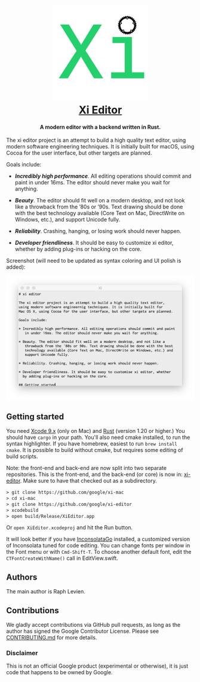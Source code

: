 <h1 align="center">
  <a href="https://github.com/google/xi-editor"><img src="icons/xi-editor.png" alt="Xi Editor" width="256" height="256"/></a><br>
  <a href="https://github.com/google/xi-editor">Xi Editor</a>
</h1>

<h4 align="center">A modern editor with a backend written in Rust.</h4>

The xi editor project is an attempt to build a high quality text editor,
using modern software engineering techniques. It is initially built for
macOS, using Cocoa for the user interface, but other targets are planned.

Goals include:

* ***Incredibly high performance***. All editing operations should commit and paint
  in under 16ms. The editor should never make you wait for anything.

* ***Beauty***. The editor should fit well on a modern desktop, and not look like a
  throwback from the ’80s or ’90s. Text drawing should be done with the best
  technology available (Core Text on Mac, DirectWrite on Windows, etc.), and
  support Unicode fully.

* ***Reliability***. Crashing, hanging, or losing work should never happen.

* ***Developer friendliness***. It should be easy to customize xi editor, whether
  by adding plug-ins or hacking on the core.

Screenshot (will need to be updated as syntax coloring and UI polish is added):

![xi screenshot](/doc/img/xi-mac-screenshot.png?raw=true)

## Getting started
You need [Xcode 9.x](https://developer.apple.com/xcode/) (only on Mac) and [Rust](https://www.rust-lang.org/) (version 1.20  or higher.)
You should have `cargo` in your path. You'll also need
cmake installed, to run the syntax highlighter. If you have homebrew,
easiest to run `brew install cmake`. It is possible to build without cmake,
but requires some editing of build scripts.

Note: the front-end and back-end are now split into two separate repositories. This
is the front-end, and the back-end (or core) is now in:
[xi-editor](https://github.com/google/xi-editor). Make sure to have that checked out
as a subdirectory.

```
> git clone https://github.com/google/xi-mac
> cd xi-mac
> git clone https://github.com/google/xi-editor
> xcodebuild
> open build/Release/XiEditor.app
```

Or `open XiEditor.xcodeproj` and hit the Run button.

It will look better if you have
[InconsolataGo](http://levien.com/type/myfonts/inconsolata.html) installed, a
customized version of Inconsolata tuned for code editing. You can change fonts
per window in the Font menu or with `Cmd-Shift-T`. To choose another default font,
edit the `CTFontCreateWithName()` call in EditView.swift.



## Authors

The main author is Raph Levien.

## Contributions

We gladly accept contributions via GitHub pull requests, as long as the author
has signed the Google Contributor License. Please see
[CONTRIBUTING.md](CONTRIBUTING.md) for more details.

### Disclaimer

This is not an official Google product (experimental or otherwise), it
is just code that happens to be owned by Google.
